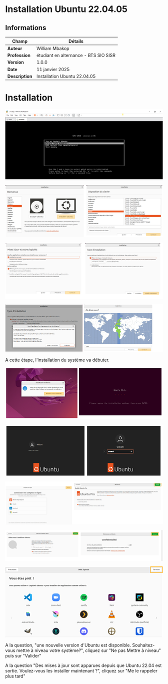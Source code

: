 # Installation Ubuntu 22.04.05

## Informations

| Champ           | Détails                                                                           |
|-----------------|-----------------------------------------------------------------------------------|
| **Auteur**      | William Mbakop                                                                    |
| **Profession**  | étudiant en alternance - BTS SIO SISR                                             |
| **Version**     | 1.0.0                                                                             |
| **Date**        | 11 janvier 2025                                                                   |
| **Description** | Installation Ubuntu 22.04.05                                                      |


# Installation

![Création d'une machine virtuelle](images/install_ubuntu_22_04_05/img1.png)

![Création d'une machine virtuelle](images/install_ubuntu_22_04_05/img2.png)

![Création d'une machine virtuelle](images/install_ubuntu_22_04_05/img3.png)

![Création d'une machine virtuelle](images/install_ubuntu_22_04_05/img4.png)

A cette étape, l'installation du système va débuter.

![Création d'une machine virtuelle](images/install_ubuntu_22_04_05/img5.png)

![Création d'une machine virtuelle](images/install_ubuntu_22_04_05/img6.png)

![Création d'une machine virtuelle](images/install_ubuntu_22_04_05/img7.png)

![Création d'une machine virtuelle](images/install_ubuntu_22_04_05/img8.png)

![Création d'une machine virtuelle](images/install_ubuntu_22_04_05/img9.png)

A la question, "une nouvelle version d'Ubuntu est disponible. Souhaitez-vous mettre à niveau votre système?", cliquez sur "Ne pas Mettre à niveau" puis sur "Valider"

A la question "Des mises à jour sont apparues depuis que Ubuntu 22.04 est sortie. Voulez-vous les installer maintenant ?", cliquez sur "Me le rappeler plus tard"